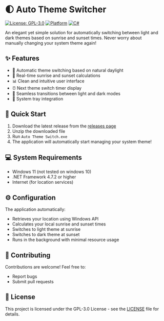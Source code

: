 # 🌓 Auto Theme Switcher

[![License: GPL-3.0](https://img.shields.io/badge/License-GPL%203.0-blue.svg)](https://opensource.org/licenses/GPL-3.0)
[![Platform](https://img.shields.io/badge/Platform-Windows-brightgreen.svg)](https://github.com/inconsistentPassion/Auto-Theme-Switcher)
[![C#](https://img.shields.io/badge/Language-C%23-purple.svg)](https://github.com/inconsistentPassion/Auto-Theme-Switcher)

An elegant yet simple solution for automatically switching between light and dark themes based on sunrise and sunset times. Never worry about manually changing your system theme again!

## ✨ Features

- 🔄 Automatic theme switching based on natural daylight
- 🌅 Real-time sunrise and sunset calculations
- 📊 Clean and intuitive user interface
- ⏰ Next theme switch timer display
- 🎨 Seamless transitions between light and dark modes
- 🔔 System tray integration

## 🎯 Quick Start

1. Download the latest release from the [releases page](https://github.com/inconsistentPassion/Auto-Theme-Switcher/releases)
2. Unzip the downloaded file
3. Run `Auto Theme Switch.exe`
4. The application will automatically start managing your system theme!

## 💻 System Requirements

- Windows 11 (not tested on windows 10)
- .NET Framework 4.7.2 or higher
- Internet (for location services)

## ⚙️ Configuration

The application automatically:
- Retrieves your location using Windows API
- Calculates your local sunrise and sunset times
- Switches to light theme at sunrise
- Switches to dark theme at sunset
- Runs in the background with minimal resource usage

## 🤝 Contributing

Contributions are welcome! Feel free to:
- Report bugs
- Submit pull requests

## 📝 License

This project is licensed under the GPL-3.0 License - see the [LICENSE](LICENSE) file for details.
